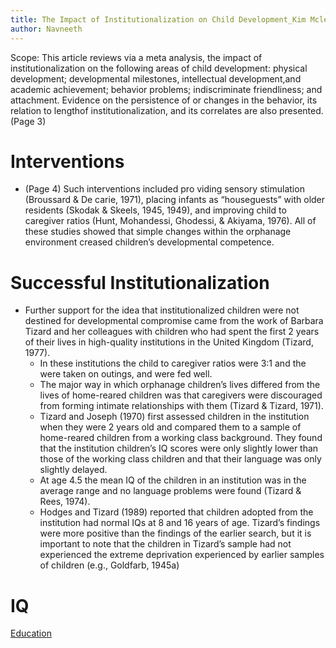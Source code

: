 ```yaml
---
title: The Impact of Institutionalization on Child Development_Kim Mclean
author: Navneeth
---
```




Scope: This article reviews via a meta analysis, the impact of institutionalization on the following areas of child development: physical development; developmental milestones, intellectual development,and academic achievement; behavior problems; indiscriminate friendliness; and attachment. Evidence on the persistence of or changes in the behavior, its relation to lengthof institutionalization, and its correlates are also presented.(Page 3)


 # Interventions

 - (Page 4) Such interventions included pro viding sensory stimulation (Broussard & De carie, 1971), placing infants as “houseguests” with older residents (Skodak & Skeels, 1945, 1949), and improving child to caregiver ratios (Hunt, Mohandessi, Ghodessi, & Akiyama, 1976). All of these studies showed that simple changes within the orphanage environment creased children’s developmental competence. 

# Successful Institutionalization
-  Further support for the idea that institutionalized children were not destined for developmental compromise came from the work of Barbara Tizard and her colleagues with children who had spent the first 2 years of their lives in high-quality institutions in the United Kingdom (Tizard, 1977).
	-  In these institutions the child to caregiver ratios were 3:1 and the were taken on outings, and were fed well.
	-  The major way in which orphanage children’s lives differed from the lives of home-reared children was that caregivers were discouraged from forming intimate relationships with them (Tizard & Tizard, 1971). 
	- Tizard and Joseph (1970) first assessed children in the institution when they were 2 years old and compared them to a sample of home-reared children from a working class background. They found that the institution children’s IQ scores were only slightly lower than those of the working class children and that their language was only slightly delayed. 
	- At age 4.5 the mean IQ of the children in an institution was in the average range and no language problems were found (Tizard & Rees, 1974). 
	- Hodges and Tizard (1989) reported that children adopted from the institution had normal IQs at 8 and 16 years of age. Tizard’s findings were more positive than the findings of the earlier search, but it is important to note that the children in Tizard’s sample had not experienced the extreme deprivation experienced by earlier samples of children  (e.g., Goldfarb, 1945a)

# IQ 
[Education](Education)
